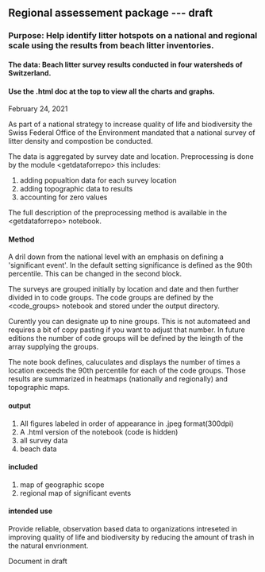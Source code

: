 ## Regional assessement package --- draft

### Purpose: Help identify litter hotspots on a national and regional scale using the results from beach litter inventories.

#### The data: Beach litter survey results conducted in four watersheds of Switzerland.

#### Use the .html doc at the top to view all the charts and graphs.

February 24, 2021

As part of a national strategy to increase quality of life and biodiversity the Swiss Federal Office of the Environment mandated that a national survey of litter density and compostion be conducted.

The data is aggregated by survey date and location. Preprocessing is done by the module \<getdataforrepo\> this includes:

1. adding popualtion data for each survey location
2. adding topographic data to results
3. accounting for zero values

The full description of the preprocessing method is available in the \<getdataforrepo\> notebook.

#### Method

A dril down from the national level with an emphasis on defining a 'significant event'. In the default setting significance is defined as the 90th percentile. This can be changed in the second block.

The surveys are grouped initially by location and date and then further divided in to code groups. The code groups are defined by the \<code_groups\> notebook and stored under the output directory.

Curently you can designate up to nine groups. This is not automateed and requires a bit of copy pasting if you want to adjust that number. In future editions the number of code groups will be defined by the leingth of the array supplying the groups.

The note book defines, caluculates and displays the number of times a location exceeds the 90th percentile for each of the code groups. Those results are summarized in heatmaps (nationally and regionally) and topographic maps.

#### output

1. All figures labeled in order of appearance in .jpeg format(300dpi)
2. A .html version of the notebook (code is hidden)
3. all survey data
4. beach data

#### included

1. map of geographic scope
2. regional map of significant events

#### intended use

Provide reliable, observation based data to organizations intreseted in improving quality of life and biodiversity by reducing the amount of trash in the natural envrionment.

Document in draft
